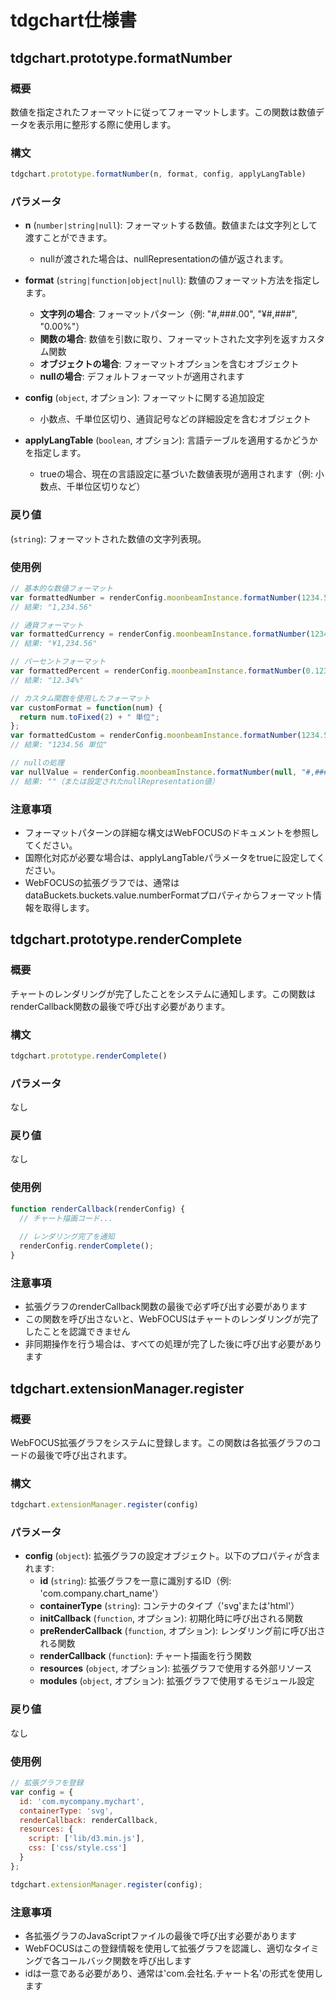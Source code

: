 # tdgchart仕様書

## tdgchart.prototype.formatNumber

### 概要
数値を指定されたフォーマットに従ってフォーマットします。この関数は数値データを表示用に整形する際に使用します。

### 構文
```javascript
tdgchart.prototype.formatNumber(n, format, config, applyLangTable)
```

### パラメータ
- **n** (`number|string|null`): フォーマットする数値。数値または文字列として渡すことができます。
  - nullが渡された場合は、nullRepresentationの値が返されます。
  
- **format** (`string|function|object|null`): 数値のフォーマット方法を指定します。
  - **文字列の場合**: フォーマットパターン（例: "#,###.00", "¥#,###", "0.00%"）
  - **関数の場合**: 数値を引数に取り、フォーマットされた文字列を返すカスタム関数
  - **オブジェクトの場合**: フォーマットオプションを含むオブジェクト
  - **nullの場合**: デフォルトフォーマットが適用されます

- **config** (`object`, オプション): フォーマットに関する追加設定
  - 小数点、千単位区切り、通貨記号などの詳細設定を含むオブジェクト

- **applyLangTable** (`boolean`, オプション): 言語テーブルを適用するかどうかを指定します。
  - trueの場合、現在の言語設定に基づいた数値表現が適用されます（例: 小数点、千単位区切りなど）

### 戻り値
(`string`): フォーマットされた数値の文字列表現。

### 使用例

```javascript
// 基本的な数値フォーマット
var formattedNumber = renderConfig.moonbeamInstance.formatNumber(1234.56, "#,###.00");
// 結果: "1,234.56"

// 通貨フォーマット
var formattedCurrency = renderConfig.moonbeamInstance.formatNumber(1234.56, "¥#,###.00");
// 結果: "¥1,234.56"

// パーセントフォーマット
var formattedPercent = renderConfig.moonbeamInstance.formatNumber(0.1234, "0.00%");
// 結果: "12.34%"

// カスタム関数を使用したフォーマット
var customFormat = function(num) {
  return num.toFixed(2) + " 単位";
};
var formattedCustom = renderConfig.moonbeamInstance.formatNumber(1234.56, customFormat);
// 結果: "1234.56 単位"

// nullの処理
var nullValue = renderConfig.moonbeamInstance.formatNumber(null, "#,###.00");
// 結果: ""（または設定されたnullRepresentation値）
```

### 注意事項
- フォーマットパターンの詳細な構文はWebFOCUSのドキュメントを参照してください。
- 国際化対応が必要な場合は、applyLangTableパラメータをtrueに設定してください。
- WebFOCUSの拡張グラフでは、通常はdataBuckets.buckets.value.numberFormatプロパティからフォーマット情報を取得します。


## tdgchart.prototype.renderComplete

### 概要
チャートのレンダリングが完了したことをシステムに通知します。この関数はrenderCallback関数の最後で呼び出す必要があります。

### 構文
```javascript
tdgchart.prototype.renderComplete()
```

### パラメータ
なし

### 戻り値
なし

### 使用例
```javascript
function renderCallback(renderConfig) {
  // チャート描画コード...
  
  // レンダリング完了を通知
  renderConfig.renderComplete();
}
```

### 注意事項
- 拡張グラフのrenderCallback関数の最後で必ず呼び出す必要があります
- この関数を呼び出さないと、WebFOCUSはチャートのレンダリングが完了したことを認識できません
- 非同期操作を行う場合は、すべての処理が完了した後に呼び出す必要があります

## tdgchart.extensionManager.register

### 概要
WebFOCUS拡張グラフをシステムに登録します。この関数は各拡張グラフのコードの最後で呼び出されます。

### 構文
```javascript
tdgchart.extensionManager.register(config)
```

### パラメータ
- **config** (`object`): 拡張グラフの設定オブジェクト。以下のプロパティが含まれます:
  - **id** (`string`): 拡張グラフを一意に識別するID（例: 'com.company.chart_name'）
  - **containerType** (`string`): コンテナのタイプ（'svg'または'html'）
  - **initCallback** (`function`, オプション): 初期化時に呼び出される関数
  - **preRenderCallback** (`function`, オプション): レンダリング前に呼び出される関数
  - **renderCallback** (`function`): チャート描画を行う関数
  - **resources** (`object`, オプション): 拡張グラフで使用する外部リソース
  - **modules** (`object`, オプション): 拡張グラフで使用するモジュール設定

### 戻り値
なし

### 使用例
```javascript
// 拡張グラフを登録
var config = {
  id: 'com.mycompany.mychart',
  containerType: 'svg',
  renderCallback: renderCallback,
  resources: {
    script: ['lib/d3.min.js'],
    css: ['css/style.css']
  }
};

tdgchart.extensionManager.register(config);
```

### 注意事項
- 各拡張グラフのJavaScriptファイルの最後で呼び出す必要があります
- WebFOCUSはこの登録情報を使用して拡張グラフを認識し、適切なタイミングで各コールバック関数を呼び出します
- idは一意である必要があり、通常は'com.会社名.チャート名'の形式を使用します
